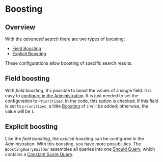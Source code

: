 # Boosting

## Overview

With the *advanced search* there are two types of boosting:

* [Field Boosting](boosting.md#field-boosting)
* [Explicit Boosting](boosting.md#explicit-boosting)

These configurations allow boosting of specific search results.

## Field boosting

With *field boosting*, it's possible to boost the values of a single field. It is easy to [configure in the Administration](https://docs.shopware.com/en/shopware-6-en/enterprise-extensions/enterprise-search#searchable-information). It is just needed to set the configuration to `Prioritized`. In the code, this option is checked. If this field is set to `prioritized`, a little [Boosting](https://www.elastic.co/guide/en/elasticsearch/reference/6.8/mapping-boost.html) of `2` will be added; otherwise, the value will be `1`.

## Explicit boosting

Like the *field boosting*, the *explicit boosting* can be configured in the Administration. With this boosting, you have more possibilities. The `BoostingQueryBuilder` assembles all queries into one [Should Query](https://www.elastic.co/guide/en/elasticsearch/reference/current/query-dsl-bool-query.html#query-dsl-bool-query), which contains a [Constant Score Query](https://www.elastic.co/guide/en/elasticsearch/reference/6.8/query-dsl-constant-score-query.html).
